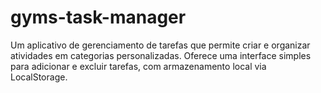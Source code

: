 # gyms-task-manager
Um aplicativo de gerenciamento de tarefas que permite criar e organizar atividades em categorias personalizadas. Oferece uma interface simples para adicionar e excluir tarefas, com armazenamento local via LocalStorage.
